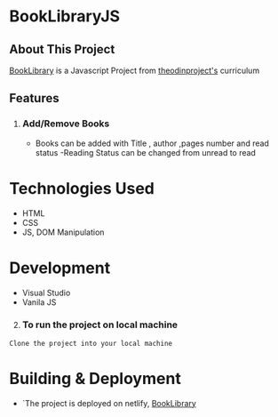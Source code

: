# BookLibraryJS



## About This Project

[BookLibrary](https://booklibraryjs.netlify.app/) is a Javascript Project from [theodinproject's](https://www.theodinproject.com/paths/full-stack-javascript/courses/javascript/lessons/library) curriculum

## Features

1.  ### Add/Remove Books

    - Books can be added  with Title , author ,pages number and read status
    -Reading Status can be changed from unread to read 
    

# Technologies Used

- HTML
- CSS
- JS, DOM Manipulation

# Development

-   Visual Studio
-   Vanila JS

2.  ### To run the project on local machine

```
Clone the project into your local machine

```


# Building & Deployment

- `The project is deployed on netlify, [BookLibrary](https://booklibraryjs.netlify.app/)
